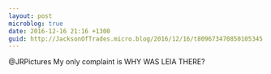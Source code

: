 ```yaml
---
layout: post
microblog: true
date: 2016-12-16 21:16 +1300
guid: http://JacksonOfTrades.micro.blog/2016/12/16/t809673470850105345.html
---
```

@JRPictures My only complaint is WHY WAS LEIA THERE?
